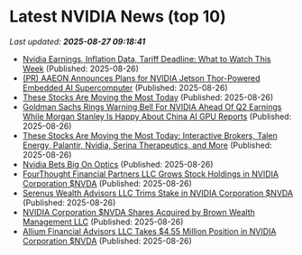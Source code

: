 # Latest NVIDIA News (top 10)
_Last updated: **2025-08-27 09:18:41**_

- [Nvidia Earnings, Inflation Data, Tariff Deadline: What to Watch This Week](https://biztoc.com/x/43145b9571c2e0bb) (Published: 2025-08-26)
- [(PR) AAEON Announces Plans for NVIDIA Jetson Thor-Powered Embedded AI Supercomputer](https://www.techpowerup.com/340317/aaeon-announces-plans-for-nvidia-jetson-thor-powered-embedded-ai-supercomputer) (Published: 2025-08-26)
- [These Stocks Are Moving the Most Today](https://biztoc.com/x/72474d80a7be4289) (Published: 2025-08-26)
- [Goldman Sachs Rings Warning Bell For NVIDIA Ahead Of Q2 Earnings While Morgan Stanley Is Happy About China AI GPU Reports](https://wccftech.com/goldman-sachs-rings-warning-bell-for-nvidia-ahead-of-q2-earnings-while-morgan-stanley-is-happy-about-china-ai-gpu-reports/) (Published: 2025-08-26)
- [These Stocks Are Moving the Most Today: Interactive Brokers, Talen Energy, Palantir, Nvidia, Serina Therapeutics, and More](https://biztoc.com/x/cc9021cfda530379) (Published: 2025-08-26)
- [Nvidia Bets Big On Optics](https://www.forbes.com/sites/johnwerner/2025/08/26/nvidia-bets-big-on-optics/) (Published: 2025-08-26)
- [FourThought Financial Partners LLC Grows Stock Holdings in NVIDIA Corporation $NVDA](https://www.etfdailynews.com/2025/08/26/fourthought-financial-partners-llc-grows-stock-holdings-in-nvidia-corporation-nvda/) (Published: 2025-08-26)
- [Serenus Wealth Advisors LLC Trims Stake in NVIDIA Corporation $NVDA](https://www.etfdailynews.com/2025/08/26/serenus-wealth-advisors-llc-trims-stake-in-nvidia-corporation-nvda/) (Published: 2025-08-26)
- [NVIDIA Corporation $NVDA Shares Acquired by Brown Wealth Management LLC](https://www.etfdailynews.com/2025/08/26/nvidia-corporation-nvda-shares-acquired-by-brown-wealth-management-llc/) (Published: 2025-08-26)
- [Allium Financial Advisors LLC Takes $4.55 Million Position in NVIDIA Corporation $NVDA](https://www.etfdailynews.com/2025/08/26/allium-financial-advisors-llc-takes-4-55-million-position-in-nvidia-corporation-nvda/) (Published: 2025-08-26)
